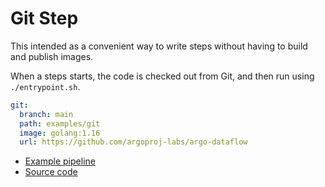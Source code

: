 # Git Step

This intended as a convenient way to write steps without having to build and publish images.

When a steps starts, the code is checked out from Git, and then run using `./entrypoint.sh`.

```yaml
git:
  branch: main
  path: examples/git
  image: golang:1.16
  url: https://github.com/argoproj-labs/argo-dataflow
```

* [Example pipeline](examples/106-git-pipeline.yaml)
* [Source code](examples/git)